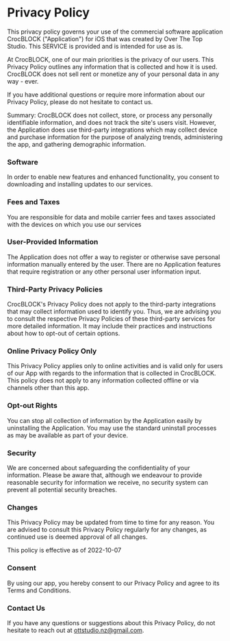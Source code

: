 # Privacy Policy

This privacy policy governs your use of the commercial software application CrocBLOCK ("Application") for iOS that was created by Over The Top Studio. This SERVICE is provided and is intended for use as is.

At CrocBLOCK, one of our main priorities is the privacy of our users. This Privacy Policy outlines any information that is collected and how it is used. CrocBLOCK does not sell rent or monetize any of your personal data in any way - ever.

If you have additional questions or require more information about our Privacy Policy, please do not hesitate to contact us.

Summary: CrocBLOCK does not collect, store, or process any personally identifiable information, and does not track the site's users visit. However, the Application does use third-party integrations which may collect device and purchase information for the purpose of analyzing trends, administering the app, and gathering demographic information.

### Software 

In order to enable new features and enhanced functionality, you consent to downloading and installing updates to our services.

### Fees and Taxes

You are responsible for data and mobile carrier fees and taxes associated with the devices on which you use our services

### User-Provided Information

The Application does not offer a way to register or otherwise save personal information manually entered by the user. There are no Application features that require registration or any other personal user information input.

### Third-Party Privacy Policies

CrocBLOCK's Privacy Policy does not apply to the third-party integrations that may collect information used to identify you. Thus, we are advising you to consult the respective Privacy Policies of these third-party services for more detailed information. It may include their practices and instructions about how to opt-out of certain options.


### Online Privacy Policy Only

This Privacy Policy applies only to online activities and is valid only for users of our App with regards to the information that is collected in CrocBLOCK. This policy does not apply to any information collected offline or via channels other than this app. 

### Opt-out Rights

You can stop all collection of information by the Application easily by uninstalling the Application. You may use the standard uninstall processes as may be available as part of your device.

### Security

We are concerned about safeguarding the confidentiality of your information. Please be aware that, although we endeavour to provide reasonable security for information we receive, no security system can prevent all potential security breaches.

### Changes

This Privacy Policy may be updated from time to time for any reason. You are advised to consult this Privacy Policy regularly for any changes, as continued use is deemed approval of all changes.

This policy is effective as of 2022-10-07

### Consent

By using our app, you hereby consent to our Privacy Policy and agree to its Terms and Conditions.

### Contact Us

If you have any questions or suggestions about this Privacy Policy, do not hesitate to reach out at ottstudio.nz@gmail.com.
